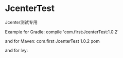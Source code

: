 # JcenterTest
Jcenter测试专用

Example for Gradle:
compile 'com.first:JcenterTest:1.0.2'

and for Maven:
<dependency>
  <groupId>com.first</groupId>
  <artifactId>JcenterTest</artifactId>
  <version>1.0.2</version>
  <type>pom</type>
</dependency>

and for Ivy:
<dependency org='com.first' name='JcenterTest' rev='1.0.2'>
  <artifact name='JcenterTest' ext='pom' ></artifact>
</dependency>